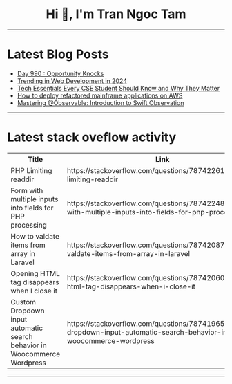 <h1 align="center">Hi 👋, I'm Tran Ngoc Tam</h1>

---

# Latest Blog Posts 
<!-- BLOG-POST-LIST:START -->
- [Day 990 : Opportunity Knocks](https://dev.to/dwane/day-990-opportunity-knocks-59h2)
- [Trending in Web Development in 2024](https://dev.to/byteom/trending-in-web-development-in-2024-5dj6)
- [Tech Essentials Every CSE Student Should Know and Why They Matter](https://dev.to/byteom/tech-essentials-every-cse-student-should-know-and-why-they-matter-9pe)
- [How to deploy refactored mainframe applications on AWS](https://dev.to/aws-builders/how-to-deploy-refactored-mainframe-applications-on-aws-5a6m)
- [Mastering @Observable: Introduction to Swift Observation](https://dev.to/andy_kolean/mastering-observable-introduction-to-swift-observation-268)
<!-- BLOG-POST-LIST:END -->

---

# Latest stack oveflow activity
<table>
  <tr><th>Title</th><th>Link</th></tr>
  <!-- STACKOVERFLOW:START --><tr><td>PHP Limiting readdir</td><td>https://stackoverflow.com/questions/78742261/php-limiting-readdir</td></tr><tr><td>Form with multiple inputs into fields for PHP processing</td><td>https://stackoverflow.com/questions/78742248/form-with-multiple-inputs-into-fields-for-php-processing</td></tr><tr><td>How to valdate items from array in Laravel</td><td>https://stackoverflow.com/questions/78742087/how-to-valdate-items-from-array-in-laravel</td></tr><tr><td>Opening HTML tag disappears when I close it</td><td>https://stackoverflow.com/questions/78742060/opening-html-tag-disappears-when-i-close-it</td></tr><tr><td>Custom Dropdown input automatic search behavior in Woocommerce Wordpress</td><td>https://stackoverflow.com/questions/78741965/custom-dropdown-input-automatic-search-behavior-in-woocommerce-wordpress</td></tr><!-- STACKOVERFLOW:END -->
</table>

---


